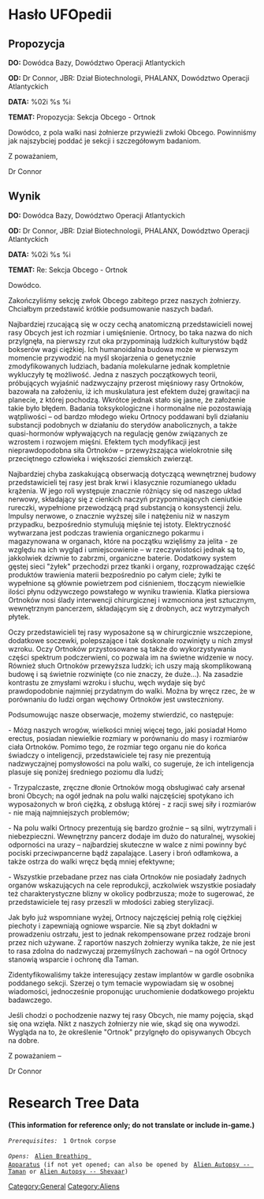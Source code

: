# Hasło UFOpedii

## Propozycja

**DO:** Dowódca Bazy, Dowództwo Operacji Atlantyckich

**OD:** Dr Connor, JBR: Dział Biotechnologii, PHALANX, Dowództwo
Operacji Atlantyckich

**DATA:** %02i %s %i

**TEMAT:** Propozycja: Sekcja Obcego - Ortnok

Dowódco, z pola walki nasi żołnierze przywieźli zwłoki Obcego.
Powinniśmy jak najszybciej poddać je sekcji i szczegółowym badaniom.

Z poważaniem,

Dr Connor

## Wynik

**DO:** Dowódca Bazy, Dowództwo Operacji Atlantyckich

**OD:** Dr Connor, JBR: Dział Biotechnologii, PHALANX, Dowództwo
Operacji Atlantyckich

**DATA:** %02i %s %i

**TEMAT:** Re: Sekcja Obcego - Ortnok

Dowódco.

Zakończyliśmy sekcję zwłok Obcego zabitego przez naszych żołnierzy.
Chciałbym przedstawić krótkie podsumowanie naszych badań.

Najbardziej rzucającą się w oczy cechą anatomiczną przedstawicieli nowej
rasy Obcych jest ich rozmiar i umięśnienie. Ortnocy, bo taka nazwa do
nich przylgnęła, na pierwszy rzut oka przypominają ludzkich kulturystów
bądź bokserów wagi ciężkiej. Ich humanoidalna budowa może w pierwszym
momencie przywodzić na myśl skojarzenia o genetycznie zmodyfikowanych
ludziach, badania molekularne jednak kompletnie wykluczyły tę możliwość.
Jedna z naszych początkowych teorii, próbujących wyjaśnić nadzwyczajny
przerost mięśniowy rasy Ortnoków, bazowała na założeniu, iż ich
muskulatura jest efektem dużej grawitacji na planecie, z której
pochodzą. Wkrótce jednak stało się jasne, że założenie takie było
błędem. Badania toksykologiczne i hormonalne nie pozostawiają
wątpliwości – od bardzo młodego wieku Ortnocy poddawani byli działaniu
substancji podobnych w działaniu do sterydów anabolicznych, a także
quasi-hormonów wpływających na regulację genów związanych ze wzrostem i
rozwojem mięśni. Efektem tych modyfikacji jest nieprawdopodobna siła
Ortnoków – przewyższająca wielokrotnie siłę przeciętnego człowieka i
większości ziemskich zwierząt.

Najbardziej chyba zaskakującą obserwacją dotyczącą wewnętrznej budowy
przedstawicieli tej rasy jest brak krwi i klasycznie rozumianego układu
krążenia. W jego roli występuje znacznie różniący się od naszego układ
nerwowy, składający się z cienkich naczyń przypominających cieniutkie
rureczki, wypełnione przewodzącą prąd substancją o konsystencji żelu.
Impulsy nerwowe, o znacznie wyższej sile i natężeniu niż w naszym
przypadku, bezpośrednio stymulują mięśnie tej istoty. Elektryczność
wytwarzana jest podczas trawienia organicznego pokarmu i magazynowana w
organach, które na początku wzięliśmy za jelita - ze względu na ich
wygląd i umiejscowienie – w rzeczywistości jednak są to, jakkolwiek
dziwnie to zabrzmi, organiczne baterie. Dodatkowy system gęstej sieci
"żyłek" przechodzi przez tkanki i organy, rozprowadzając część produktów
trawienia materii bezpośrednio po całym ciele; żyłki te wypełnione są
głównie powietrzem pod ciśnieniem, tłoczącym niewielkie ilości płynu
odżywczego powstałego w wyniku trawienia. Klatka piersiowa Ortnoków nosi
ślady interwencji chirurgicznej i wzmocniona jest sztucznym, wewnętrznym
pancerzem, składającym się z drobnych, acz wytrzymałych płytek.

Oczy przedstawicieli tej rasy wyposażone są w chirurgicznie wszczepione,
dodatkowe soczewki, polepszające i tak doskonale rozwinięty u nich zmysł
wzroku. Oczy Ortnoków przystosowane są także do wykorzystywania części
spektrum podczerwieni, co pozwala im na świetne widzenie w nocy. Również
słuch Ortnoków przewyższa ludzki; ich uszy mają skomplikowaną budowę i
są świetnie rozwinięte (co nie znaczy, że duże...). Na zasadzie
kontrastu ze zmysłami wzroku i słuchu, węch wydaje się być
prawdopodobnie najmniej przydatnym do walki. Można by wręcz rzec, że w
porównaniu do ludzi organ węchowy Ortnoków jest uwsteczniony.

Podsumowując nasze obserwacje, możemy stwierdzić, co następuje:

\- Mózg naszych wrogów, wielkości mniej więcej tego, jaki posiadał Homo
erectus, posiadan niewielkie rozmiary w porównaniu do masy i rozmiarów
ciała Ortnoków. Pomimo tego, że rozmiar tego organu nie do końca
świadczy o inteligencji, przedstawiciele tej rasy nie prezentują
nadzwyczajnej pomysłowości na polu walki, co sugeruje, że ich
inteligencja plasuje się poniżej średniego poziomu dla ludzi;

\- Trzypalczaste, zręczne dłonie Ortnoków mogą obsługiwać cały arsenał
broni Obcych; na ogół jednak na polu walki najczęściej spotykano ich
wyposażonych w broń ciężką, z obsługą której - z racji swej siły i
rozmiarów - nie mają najmniejszych problemów;

\- Na polu walki Ortnocy prezentują się bardzo groźnie – są silni,
wytrzymali i niebezpieczni. Wewnętrzny pancerz dodaje im dużo do
naturalnej, wysokiej odporności na urazy – najbardziej skuteczne w walce
z nimi powinny być pociski przeciwpancerne bądź zapalające. Lasery i
broń odłamkowa, a także ostrza do walki wręcz będą mniej efektywne;

\- Wszystkie przebadane przez nas ciała Ortnoków nie posiadały żadnych
organów wskazujących na cele reprodukcji, aczkolwiek wszystkie posiadały
też charakterystyczne blizny w okolicy podbrzusza; może to sugerować, że
przedstawiciele tej rasy przeszli w młodości zabieg sterylizacji.

Jak było już wspomniane wyżej, Ortnocy najczęściej pełnią rolę ciężkiej
piechoty i zapewniają ogniowe wsparcie. Nie są zbyt dokładni w
prowadzeniu ostrzału, jest to jednak rekompensowane przez rodzaje broni
przez nich używane. Z raportów naszych żołnierzy wynika także, że nie
jest to rasa zdolna do nadzwyczaj przemyślnych zachowań – na ogół
Ortnocy stanowią wsparcie i ochronę dla Taman.

Zidentyfikowaliśmy także interesujący zestaw implantów w gardle osobnika
poddanego sekcji. Szerzej o tym temacie wypowiadam się w osobnej
wiadomości, jednocześnie proponując uruchomienie dodatkowego projektu
badawczego.

Jeśli chodzi o pochodzenie nazwy tej rasy Obcych, nie mamy pojęcia, skąd
się ona wzięła. Nikt z naszych żołnierzy nie wie, skąd się ona wywodzi.
Wygląda na to, że określenie "Ortnok" przylgnęło do opisywanych Obcych
na dobre.

Z poważaniem –

Dr Connor

# Research Tree Data

**(This information for reference only; do not translate or include
in-game.)**

*`Prerequisites:`*
` 1 Ortnok corpse`

*`Opens:`*
` `[`Alien Breathing Apparatus`](Research/Alien_Breathing_Apparatus "wikilink")` (if not yet opened; can also be opened by`
` `[`Alien Autopsy -- Taman`](Aliens/Taman "wikilink")` or `[`Alien Autopsy -- Shevaar`](Aliens/Shevaar "wikilink")`)`

[Category:General](Category:General "wikilink")
[Category:Aliens](Category:Aliens "wikilink")